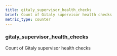 ```yaml
---
title: gitaly_supervisor_health_checks
brief: Count of Gitaly supervisor health checks
metric_type: counter
---
```

### gitaly_supervisor_health_checks

Count of Gitaly supervisor health checks